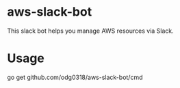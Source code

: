 # aws-slack-bot
This slack bot helps you manage AWS resources via Slack.

Usage
=====
  go get github.com/odg0318/aws-slack-bot/cmd
